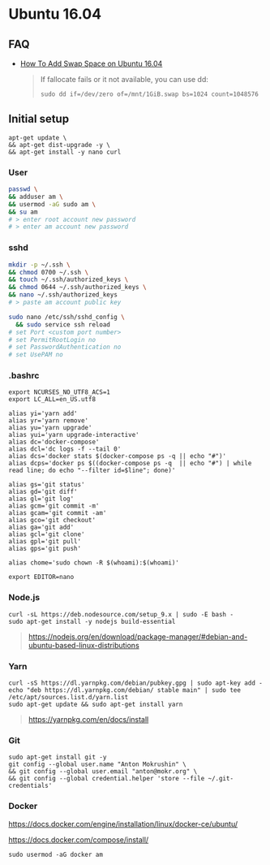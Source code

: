 # Ubuntu 16.04

## FAQ

- [How To Add Swap Space on Ubuntu 16.04](https://www.digitalocean.com/community/tutorials/how-to-add-swap-space-on-ubuntu-16-04)
  > If fallocate fails or it not available, you can use dd:
  > ```
  > sudo dd if=/dev/zero of=/mnt/1GiB.swap bs=1024 count=1048576
  > ```

## Initial setup

```
apt-get update \
&& apt-get dist-upgrade -y \
&& apt-get install -y nano curl
```

### User
```bash
passwd \
&& adduser am \
&& usermod -aG sudo am \
&& su am
# > enter root account new password
# > enter am account new password
```

### sshd

```bash
mkdir -p ~/.ssh \
&& chmod 0700 ~/.ssh \
&& touch ~/.ssh/authorized_keys \
&& chmod 0644 ~/.ssh/authorized_keys \
&& nano ~/.ssh/authorized_keys
# > paste am account public key
```

```bash
sudo nano /etc/ssh/sshd_config \
  && sudo service ssh reload
# set Port <custom port number>
# set PermitRootLogin no
# set PasswordAuthentication no
# set UsePAM no
```

### .bashrc
```
export NCURSES_NO_UTF8_ACS=1
export LC_ALL=en_US.utf8

alias yi='yarn add'
alias yr='yarn remove'
alias yu='yarn upgrade'
alias yui='yarn upgrade-interactive'
alias dc='docker-compose'
alias dcl='dc logs -f --tail 0'
alias dcs='docker stats $(docker-compose ps -q || echo "#")'
alias dcps='docker ps $((docker-compose ps -q  || echo "#") | while read line; do echo "--filter id=$line"; done)'

alias gs='git status'
alias gd='git diff'
alias gl='git log'
alias gcm='git commit -m'
alias gcam='git commit -am'
alias gco='git checkout'
alias ga='git add'
alias gcl='git clone'
alias gpl='git pull'
alias gps='git push'

alias chome='sudo chown -R $(whoami):$(whoami)'

export EDITOR=nano
```

### Node.js

```
curl -sL https://deb.nodesource.com/setup_9.x | sudo -E bash -
sudo apt-get install -y nodejs build-essential
```
> https://nodejs.org/en/download/package-manager/#debian-and-ubuntu-based-linux-distributions

### Yarn

```
curl -sS https://dl.yarnpkg.com/debian/pubkey.gpg | sudo apt-key add -
echo "deb https://dl.yarnpkg.com/debian/ stable main" | sudo tee /etc/apt/sources.list.d/yarn.list
sudo apt-get update && sudo apt-get install yarn
```
> https://yarnpkg.com/en/docs/install

### Git

```
sudo apt-get install git -y
git config --global user.name "Anton Mokrushin" \
&& git config --global user.email "anton@mokr.org" \
&& git config --global credential.helper 'store --file ~/.git-credentials'
```

### Docker

https://docs.docker.com/engine/installation/linux/docker-ce/ubuntu/

https://docs.docker.com/compose/install/

```
sudo usermod -aG docker am
```
